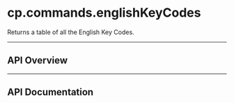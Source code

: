 # cp.commands.englishKeyCodes

Returns a table of all the English Key Codes.

---

## API Overview

---

## API Documentation

